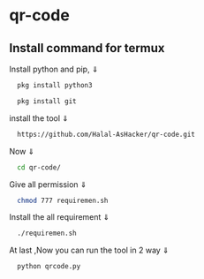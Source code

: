 # qr-code
## Install command for termux
Install python and pip, ⇓

```bash
  pkg install python3
```
```bash
  pkg install git
```
install the tool ⇓

```bash
  https://github.com/Halal-AsHacker/qr-code.git
```
Now ⇓

```bash
  cd qr-code/ 
```

 Give all permission ⇓

```bash
  chmod 777 requiremen.sh
```
Install the all requirement ⇓

```bash
  ./requiremen.sh
```
At last ,Now  you can run the tool in 2 way ⇓

```bash
  python qrcode.py
```
